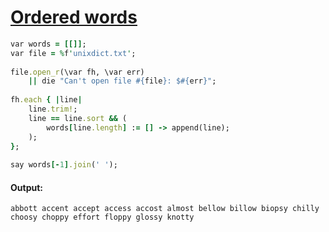[1]: http://rosettacode.org/wiki/Ordered_words

# [Ordered words][1]

```ruby
var words = [[]];
var file = %f'unixdict.txt';
 
file.open_r(\var fh, \var err)
    || die "Can't open file #{file}: $#{err}";
 
fh.each { |line|
    line.trim!;
    line == line.sort && (
        words[line.length] := [] -> append(line);
    );
};
 
say words[-1].join(' ');
```

#### Output:
```
abbott accent accept access accost almost bellow billow biopsy chilly choosy choppy effort floppy glossy knotty
```